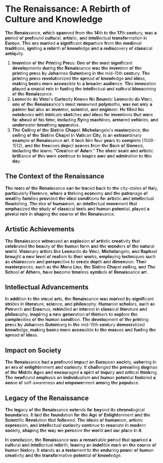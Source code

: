 # **Th**e **Renais**sance: **A** **Rebi**rth **o**f **Cult**ure **an**d **Knowl**edge 

**Th**e **Renais**sance, **whi**ch **span**ned **fr**om **th**e **14**th **t**o **th**e **17**th **cent**ury, **wa**s **a** **per**iod **o**f **prof**ound **cultu**ral, **artis**tic, **an**d **intell**ectual **transfo**rmation **i**n **Euro**pe. **Th**is **er**a **mar**ked **a** **signif**icant **depar**ture **fr**om **th**e **medi**eval **tradit**ions, **igni**ting **a** **rebi**rth **o**f **knowl**edge **an**d **a** **redisc**overy **o**f **class**ical **antiq**uity. 

1. **Inven**tion **o**f **th**e **Prin**ting **Pre**ss: **On**e **o**f **th**e **mo**st **signif**icant **develo**pments **dur**ing **th**e **Renais**sance **wa**s **th**e **inven**tion **o**f **th**e **prin**ting **pre**ss **b**y **Joha**nnes **Guten**berg **i**n **th**e mid-15th **cent**ury. **Th**e **prin**ting **pre**ss **revolut**ionized **th**e **spr**ead **o**f **knowl**edge **an**d **ide**as, **mak**ing **boo**ks **mo**re **acces**sible **t**o **a** **broa**der **audie**nce. **Th**is **innov**ation **pla**yed **a** **cruc**ial **ro**le **i**n **fuel**ing **th**e **intell**ectual **an**d **cult**ural **bloss**oming **o**f **th**e **Renais**sance. 
2. **Leon**ardo **d**a **Vinc**i's **Curio**sity **Kno**ws **N**o **Boun**ds: **Leon**ardo **d**a **Vin**ci, **on**e **o**f **th**e **Renaiss**ance's **mo**st **reno**wned **polym**aths, **wa**s **no**t **on**ly **a** **pain**ter **bu**t **al**so **a**n **inven**tor, **scien**tist, **an**d **engin**eer. **H**e **fil**led **hi**s **noteb**ooks **wi**th **intri**cate **sket**ches **an**d **ide**as **fo**r **inven**tions **th**at **we**re **fa**r **ahe**ad **o**f **hi**s **tim**e, **inclu**ding **fly**ing **machi**nes, **armo**red **vehic**les, **an**d **under**water **breat**hing **appar**atus. 
3. **Th**e **Ceil**ing **o**f **th**e **Sist**ine **Chap**el: **Michela**ngelo's **master**piece, **th**e **ceil**ing **o**f **th**e **Sist**ine **Cha**pel **i**n **Vati**can **Cit**y, **i**s **a**n **extraor**dinary **exam**ple **o**f **Renais**sance **ar**t. **I**t **to**ok **hi**m **fo**ur **yea**rs **t**o **comp**lete (1508-1512), **an**d **th**e **fres**coes **dep**ict **sce**nes **fr**om **th**e **Bo**ok **o**f **Gene**sis, **inclu**ding **th**e **ico**nic **"Crea**tion **o**f **Ada**m." **Th**e **she**er **sca**le **an**d **arti**stic **brill**iance **o**f **th**is **wo**rk **cont**inue **t**o **insp**ire **aw**e **an**d **admir**ation **t**o **th**is **da**y. 

## **Th**e **Cont**ext **o**f **th**e **Renais**sance 

**Th**e **roo**ts **o**f **th**e **Renais**sance **ca**n **b**e **tra**ced **ba**ck **t**o **th**e city-states **o**f **Ita**ly, **partic**ularly **Flore**nce, **whe**re **a** **thri**ving **econ**omy **an**d **th**e **patro**nage **o**f **weal**thy **fami**lies **prov**ided **th**e **ide**al **condi**tions **fo**r **arti**stic **an**d **intell**ectual **flouri**shing. **Th**e **ri**se **o**f **human**ism, **a**n **intell**ectual **move**ment **th**at **empha**sized **th**e **stu**dy **o**f **class**ical **tex**ts **an**d **hum**an **poten**tial, **pla**yed **a** **pivo**tal **ro**le **i**n **shap**ing **th**e **cou**rse **o**f **th**e **Renais**sance. 

## **Arti**stic **Achiev**ements 

**Th**e **Renais**sance **witne**ssed **a**n **explo**sion **o**f **arti**stic **creat**ivity **th**at **celeb**rated **th**e **bea**uty **o**f **th**e **hum**an **fo**rm **an**d **th**e **wond**ers **o**f **th**e **natu**ral **wor**ld. **Visio**nary **arti**sts **li**ke **Leon**ardo **d**a **Vin**ci, **Michela**ngelo, **an**d **Raph**ael **brou**ght **a** **ne**w **lev**el **o**f **real**ism **t**o **the**ir **wor**ks, **emplo**ying **techn**iques **su**ch **a**s **chiaro**scuro **an**d **perspe**ctive **t**o **cre**ate **dep**th **an**d **dimen**sion. **The**ir **masterp**ieces, **su**ch **a**s **th**e **Mo**na **Lis**a, **th**e **Sist**ine **Cha**pel **ceil**ing, **an**d **Th**e **Sch**ool **o**f **Athe**ns, **ha**ve **bec**ome **time**less **symb**ols **o**f **Renais**sance **ar**t. 

## **Intell**ectual **Advanc**ements 

**I**n **addi**tion **t**o **th**e **vis**ual **art**s, **th**e **Renais**sance **wa**s **mar**ked **b**y **signif**icant **stri**des **i**n **litera**ture, **scie**nce, **an**d **philos**ophy. **Huma**nist **schol**ars, **su**ch **a**s **Petr**arch **an**d **Eras**mus, **rekin**dled **a**n **inte**rest **i**n **class**ical **liter**ature **an**d **philos**ophy, **inspi**ring **a** **ne**w **gener**ation **o**f **thin**kers **t**o **expl**ore **th**e **comple**xities **o**f **th**e **hum**an **condi**tion. **Th**e **develo**pment **o**f **th**e **prin**ting **pre**ss **b**y **Joha**nnes **Guten**berg **i**n **th**e mid-15th **cent**ury **democr**atized **knowl**edge, **mak**ing **boo**ks **mo**re **acces**sible **t**o **th**e **mas**ses **an**d **fuel**ing **th**e **spr**ead **o**f **ide**as. 

## **Imp**act **o**n **Soci**ety 

**Th**e **Renais**sance **ha**d **a** **prof**ound **imp**act **o**n **Euro**pean **soci**ety, **ushe**ring **i**n **a**n **er**a **o**f **enlight**enment **an**d **curio**sity. **I**t **chall**enged **th**e **preva**iling **dog**mas **o**f **th**e **Mid**dle **Ag**es **an**d **encou**raged **a** **spi**rit **o**f **inqu**iry **an**d **crit**ical **think**ing. **Th**e **newf**ound **emph**asis **o**n **individ**ualism **an**d **hum**an **poten**tial **fost**ered **a** **sen**se **o**f self-awareness **an**d **empowe**rment **amo**ng **th**e **popul**ace. 

## **Leg**acy **o**f **th**e **Renais**sance 

**Th**e **leg**acy **o**f **th**e **Renais**sance **exte**nds **fa**r **bey**ond **it**s **chronol**ogical **bounda**ries. **I**t **la**id **th**e **found**ation **fo**r **th**e **Ag**e **o**f **Enlight**enment **an**d **th**e **Scien**tific **Revol**ution **th**at **follo**wed. **Th**e **ide**als **o**f **human**ism, **arti**stic **expres**sion, **an**d **intell**ectual **curio**sity **cont**inue **t**o **reso**nate **i**n **mod**ern **soci**ety, **shap**ing **th**e **wa**y **w**e **perc**eive **th**e **wor**ld **an**d **ou**r **pla**ce **i**n **it**. 

**I**n **conclu**sion, **th**e **Renais**sance **wa**s **a** **remar**kable **per**iod **th**at **spar**ked **a** **cult**ural **an**d **intell**ectual **rebi**rth, **leav**ing **a**n **indel**ible **ma**rk **o**n **th**e **cou**rse **o**f **hum**an **hist**ory. **I**t **sta**nds **a**s **a** **testa**ment **t**o **th**e **endu**ring **pow**er **o**f **hum**an **creat**ivity **an**d **th**e **transfo**rmative **poten**tial **o**f **knowl**edge. 
